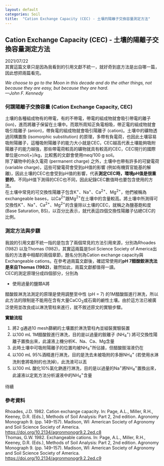 ```yaml
---
layout: default
categories: Soil
title:  "Cation Exchange Capacity (CEC) - 土壤的陽離子交換容量測定方法"
---  
```

## Cation Exchange Capacity (CEC) - 土壤的陽離子交換容量測定方法  
2021/07/22  
其實這篇文章只是因為我看到的引用文獻不統一，就好奇到底方法是出自哪一篇，因此想把兩篇看完。  
  
*We choose to go to the Moon in this decade and do the other things, not because they are easy, but because they are hard.  
&mdash;John F. Kennedy*  
  
### 何謂陽離子交換容量 (Cation Exchange Capacity, CEC)  
土壤的各種組成物有的帶電，有的不帶電，帶電的組成物就會吸引帶電的離子 (ion)，進而將離子保留在土壤中。而眾所周知正負電相吸，帶正電的組成物就會吸引陰離子 (anion)，帶負電的組成物就會吸引陽離子 (cation)。土壤中的礦物透過同構置換 (isomorphic substitution) 的原理，多帶有負電荷，也因此土壤容易吸附陽離子，這種吸附陽離子的能力大小就是CEC，CEC越高代表土壤能夠吸附陽離子的能力越強，那些帶電荷較高的礦物就具有較高的CEC，CEC現行的國際單位是cmol(+)/kg，比較舊的文獻會使用meq/100 g soil。  
除了礦物中的永久電荷 (permanent charge) 之外，土壤中也帶有許多的可變電荷 (variable charge)，這些可變電荷會受到pH值的影響 (例如有機質官能基的解離)，因此土壤的CEC也會受到pH值的影響，代表**測定CEC時，環境pH值是很重要的**，不同pH值下測得的CEC也不同，因此紀錄CEC數值時也要包含使用的方法。  
在土壤中常見的可交換性陽離子包含K<sup>+</sup>、Na<sup>+</sup>、Ca<sup>2+</sup>、Mg<sup>2+</sup>，他們被稱為exchangeable bases，以Ca<sup>2+</sup>跟Mg<sup>2+</sup>在土壤中的含量較高。將土壤中所測得可交換性K<sup>+</sup>、Na<sup>+</sup>、Ca<sup>2+</sup>、Mg<sup>2+</sup>的含量除以土壤的CEC，就稱之為鹽基飽和度 (Base Saturation, BS)，以百分比表示，就代表這四個交換性陽離子佔總CEC的比例。  

  
### 測定方法與步驟  
我說的引用文獻不統一指的是包含了兩個常見的方法引用來源，分別為Rhoades (1982) 以及Thomas (1982)，其實這兩篇是Soil Science Society of America出版的方法書中相鄰的兩個章節，題名分別為Cation exchange capacity與Exchangeable cations。在參考過兩篇文獻後，確認常使用的**pH 7醋酸銨淋洗法是來自Thomas (1982)**，雖然如此，兩篇文獻都值得一讀。  
CEC的測定原理分成四個部分，分別為
- 使用過量的鹽類A將  
  
醋酸銨淋洗法測定的原理是使用調整至中性 (pH = 7) 的1M醋酸銨進行淋洗，所以此方法的限制是不能用在含有大量CaCO<sub>3</sub>或石膏的鹼性土壤。由於這方法已被廣泛使用並改良成以淋洗管柱來進行，就不敘述原文的實驗步驟。  
  
**實驗流程**  
1. 將2 g通過10 mesh篩網的土壤置於淋洗管柱內並組裝實驗裝置
2. 以100 mL 1M醋酸銨進行淋洗，目的是以過量的銨離子 (NH<sub>4</sub><sup>+</sup>) 將可交換性陽離子置換出來，此濾液上機分析K、Na、Ca、Mg含量
3. 此時土壤中可吸附陽離子的位置均被NH<sub>4</sub><sup>+</sup>所佔據，但醋酸銨溶液仍在
4. 以100 mL 95%酒精進行淋洗，目的是洗去未被吸附的多餘NH<sub>4</sub><sup>+</sup> (若使用水淋洗則會將吸附的也洗掉)，此洗液可以丟
5. 以100 mL 酸化10%氯化鈉進行淋洗，目的是以過量的Na<sup>+</sup>將NH<sub>4</sub><sup>+</sup>置換出來，此濾液以定氮方法分析濾液中的NH<sub>4</sub><sup>+</sup>含量
  
待續

### 參考資料  
Rhoades, J.D. 1982. Cation exchange capacity. In: Page, A.L., Miller, R.H., Keeney, D.R. (Eds.), Methods of Soil Analysis: Part 2, 2nd edition. Agronomy Monograph 9. (pp. 149–157). Madison, WI: American Society of Agronomy and Soil Science Society of America. <a href="https://doi.org/10.2134/agronmonogr9.2.2ed.c8" target="_blank"> https://doi.org/10.2134/agronmonogr9.2.2ed.c8</a>  
Thomas, G.W. 1982. Exchangeable cations. In: Page, A.L., Miller, R.H., Keeney, D.R. (Eds.), Methods of Soil Analysis: Part 2, 2nd edition. Agronomy Monograph 9. (pp. 149–157). Madison, WI: American Society of Agronomy and Soil Science Society of America. <a href="https://doi.org/10.2134/agronmonogr9.2.2ed.c9" target="_blank">https://doi.org/10.2134/agronmonogr9.2.2ed.c9</a>  
